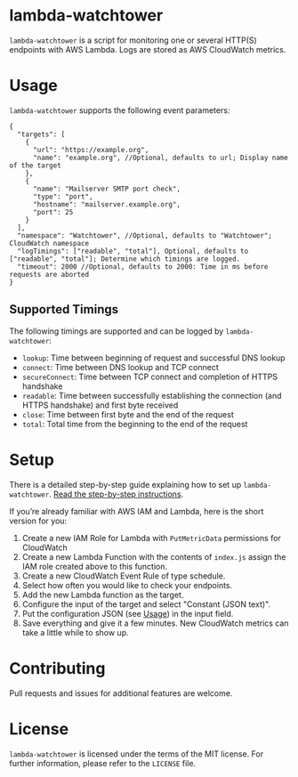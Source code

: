 # lambda-watchtower
`lambda-watchtower` is a script for monitoring one or several HTTP(S) endpoints with AWS Lambda.
Logs are stored as AWS CloudWatch metrics.

# Usage
`lambda-watchtower` supports the following event parameters:
```(javascript)
{
  "targets": [
    {
      "url": "https://example.org",
      "name": "example.org", //Optional, defaults to url; Display name of the target
    },
	{
	  "name": "Mailserver SMTP port check",
	  "type": "port",
	  "hostname": "mailserver.example.org",
	  "port": 25
	}
  ],
  "namespace": "Watchtower", //Optional, defaults to "Watchtower"; CloudWatch namespace
  "logTimings": ["readable", "total"], Optional, defaults to ["readable", "total"]; Determine which timings are logged.
  "timeout": 2000 //Optional, defaults to 2000: Time in ms before requests are aborted
}
```

## Supported Timings
The following timings are supported and can be logged by `lambda-watchtower`:

- `lookup`: Time between beginning of request and successful DNS lookup
- `connect`: Time between DNS lookup and TCP connect
- `secureConnect`: Time between TCP connect and completion of HTTPS handshake
- `readable`: Time between successfully establishing the connection (and HTTPS handshake) and first byte received
- `close`: Time between first byte and the end of the request
- `total`: Total time from the beginning to the end of the request


# Setup
There is a detailed step-by-step guide explaining how to set up `lambda-watchtower`. [Read the step-by-step instructions](https://medium.com/@pentacent/serverless-monitoring-of-apps-websites-with-aws-lambda-5431e6713a66).

If you’re already familiar with AWS IAM and Lambda, here is the short version for you:

 1. Create a new IAM Role for Lambda with `PutMetricData` permissions for CloudWatch
 2. Create a new Lambda Function with the contents of `index.js` assign the IAM role created above to this function.
 3. Create a new CloudWatch Event Rule of type schedule.
 4. Select how often you would like to check your endpoints.
 5. Add the new Lambda function as the target.
 6. Configure the input of the target and select "Constant (JSON text)".
 7. Put the configuration JSON (see [Usage](#usage)) in the input field.
 8. Save everything and give it a few minutes. New CloudWatch metrics can take a little while to show up.

# Contributing
Pull requests and issues for additional features are welcome.

# License
`lambda-watchtower` is licensed under the terms of the MIT license. For further information, please refer to the `LICENSE` file.
